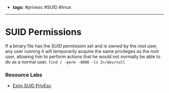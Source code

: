 - **tags:** #privesc #SUID #linux 
- ---------------
# SUID Permissions
If a binary file has the *SUID* permission set and is *owned* by the *root* user, any user running it will temporarily acquire the same privileges as the root user, allowing him to perform actions that he would not normally be able to do as a normal user.
`find / -perm -4000 -ls 2>/dev/null`
### Resource Labs
- [Exim SUID PrivEsc]([https://www.vulnhub.com/entry/pluck-1,178/](https://www.vulnhub.com/entry/pluck-1,178/))